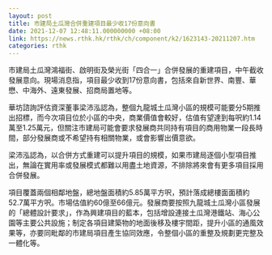 ```yaml
---
layout: post
title: 市建局土瓜灣合併重建項目最少收17份意向書
date: 2021-12-07 12:48:11.000000000 +08:00
link: https://news.rthk.hk/rthk/ch/component/k2/1623143-20211207.htm
categories: rthk
---
```


市建局土瓜灣鴻福街、啟明街及榮光街「四合一」合併發展的重建項目，中午截收發展意向。現場消息指，項目最少收到17份意向書，包括來自新世界、南豐、華懋、中海外、遠東發展、招商局置地等。

華坊諮詢評估資深董事梁沛泓認為，整個九龍城土瓜灣小區的規模可能要分5期推出招標，而今次項目位於小區的中央，商業價值會較好，估值有望達到每呎約1.14萬至1.25萬元，但關注市建局可能會要求發展商共同持有項目的商用物業一段長時間，部分發展商或不希望持有相關物業，或會影響出價意欲。

梁沛泓認為，以合併方式重建可以提升項目的規模，如果市建局逐個小型項目推出，無論在實用率或發展模式都難以用盡土地資源，不排除將來會有更多項目採用合併發展。

項目覆蓋兩個相鄰地盤，總地盤面積約5.85萬平方呎，預計落成總樓面面積約52.7萬平方呎。市場估值約60億至66億元。發展商要按照九龍城土瓜灣小區發展的「總體設計要求」，作為興建項目的藍本，包括增設連接土瓜灣港鐵站、海心公園等主要公共設施；制定各項目建築物的地面後移及樓宇間距，提升小區的通風效果等，亦要同毗鄰的市建局項目產生協同效應，令整個小區的重整及規劃更完整及一體化等。
